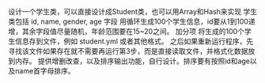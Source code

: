 设计一个学生类，可以直接设计成Student类，也可以用Array和Hash来实现
学生类包括 id, name, gender, age 字段
用循环生成100个学生信息，id要从1到100递增，其余字段值尽量随机，年龄范围要在15~20之间。
加分项
将生成的100个学生信息存到文件，例如 student.yml 或者其他格式。
之后如果重新运行程序，先寻找该文件如果存在就不需要再运行第3步，而是直接读取文件，并格式化数据放到内存。
提供增删改查，以及排序输出功能，自行设计。排序要有按照id和age以及name首字母排序。
